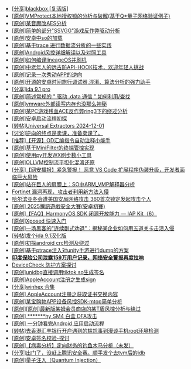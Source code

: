 + [[分享]blackbox [复活版]](https://bbs.kanxue.com/thread-286308.htm)
+ [[原创]VMProtect本地授权锁的分析与破解(基于Q*量子网络验证例子)](https://bbs.kanxue.com/thread-285076.htm)
+ [[原创]某音魔改AES分析](https://bbs.kanxue.com/thread-286476.htm)
+ [[原创]简单的部分"SSVGG"游戏反作弊驱动分析](https://bbs.kanxue.com/thread-286409.htm)
+ [[原创]安卓中so的加载](https://bbs.kanxue.com/thread-286004.htm)
+ [[原创]基于trace 进行数据流分析的一些实践](https://bbs.kanxue.com/thread-285243.htm)
+ [[原创]Android风控详细解读以及对照工具](https://bbs.kanxue.com/thread-286120.htm)
+ [[原创]如何编译lineageOS并刷机](https://bbs.kanxue.com/thread-286426.htm)
+ [[原创]中老年人的远古防API-HOOK技术，欢迎年轻人挑战](https://bbs.kanxue.com/thread-286436.htm)
+ [[原创]记录一次秀动APP的逆向](https://bbs.kanxue.com/thread-282650.htm)
+ [[原创]开源的安卓时间旅行调试器,混淆、算法分析的强力助手](https://bbs.kanxue.com/thread-286457.htm)
+ [[分享]ida 9.1 pro](https://bbs.kanxue.com/thread-285999.htm)
+ [[原创]简述常规的 " 驱动 .data 通信 " 如何利用/查找](https://bbs.kanxue.com/thread-285348.htm)
+ [[原创]vmware外部读写内存也没那么神秘](https://bbs.kanxue.com/thread-284956.htm)
+ [[原创]某PC游戏残血ACE反作弊ring3下的绕过分析](https://bbs.kanxue.com/thread-284667.htm)
+ [[原创]安卓启动流程初探](https://bbs.kanxue.com/thread-285949.htm)
+ [[转帖]Universal Extractors 2024-12-01](https://bbs.kanxue.com/thread-284641.htm)
+ [[讨论]逆向的终点是卖课，准备卖课了。](https://bbs.kanxue.com/thread-286427.htm)
+ [[推荐]【开源】OD汇编指令自动注释小能手](https://bbs.kanxue.com/thread-284663.htm)
+ [[原创]基于MiniFilter的终端管控实现](https://bbs.kanxue.com/thread-285447.htm)
+ [[原创]使用py开发WX刷步数小工具](https://bbs.kanxue.com/thread-284858.htm)
+ [[原创]OLLVM控制流平坦化混淆还原](https://bbs.kanxue.com/thread-286151.htm)
+ [[分享]【网安播报】紧急警报！ 恶意 VS Code 扩展程序伪装升级，开发者面临巨大风险](https://bbs.kanxue.com/thread-286479.htm)
+ [[原创]站在巨人的肩膀上：SO中ARM_VMP解释器分析](https://bbs.kanxue.com/thread-286451.htm)
+ [Fortinet 漏洞再现，攻击者利用新方法入侵](https://bbs.kanxue.com/thread-286478.htm)
+ [哈尔滨亚冬会遭美国安局网络攻击 360首次锁定发起攻击个人](https://bbs.kanxue.com/thread-286477.htm)
+ [[原创] 2025騰訊遊戲安全大賽(安卓初賽)](https://bbs.kanxue.com/thread-286463.htm)
+ [[原创]【FAQ】HarmonyOS SDK 闭源开放能力 — IAP Kit（6）](https://bbs.kanxue.com/thread-286481.htm)
+ [[原创]Xposed  快速入门](https://bbs.kanxue.com/thread-286473.htm)
+ [[原创]一场黑客的"连续剧式劝退"：揭秘某企业如何用五道关卡击溃入侵](https://bbs.kanxue.com/thread-286480.htm)
+ [[转帖]发个ida 9.1汉化版](https://bbs.kanxue.com/thread-286390.htm)
+ [[原创]初探android crc检测及绕过](https://bbs.kanxue.com/thread-285790.htm)
+ [[原创]基于ptrace注入对unity手游进行dump的方案](https://bbs.kanxue.com/thread-286222.htm)
+ [**印度保险公司泄露159万用户记录，网络安全警报再度拉响**](https://bbs.kanxue.com/thread-286485.htm)
+ [DeviceCheck 防护方案探讨](https://bbs.kanxue.com/thread-281819.htm)
+ [[原创]unidbg直接调用tiktok so生成签名](https://bbs.kanxue.com/thread-285623.htm)
+ [[原创]AppleAccount注册之生成sign](https://bbs.kanxue.com/thread-285959.htm)
+ [[分享]winhex 合集](https://bbs.kanxue.com/thread-285630.htm)
+ [[原创] AppleAccount注册之获取证书交换内容](https://bbs.kanxue.com/thread-285944.htm)
+ [[原创]某宝购物APP设备风控SDK-mtop简单分析](https://bbs.kanxue.com/thread-284241.htm)
+ [[原创][原创]最新版某姆会员商店的某T盾风控分析与绕过](https://bbs.kanxue.com/thread-286243.htm)
+ [[原创] *******hy SM4 白盒 DFA攻击](https://bbs.kanxue.com/thread-285313.htm)
+ [[原创] 一分钟看完Android 应用启动流程](https://bbs.kanxue.com/thread-284686.htm)
+ [[转帖]去香港汇丰银行开户遇到的尴尬事到漫谈手机root环境检测](https://bbs.kanxue.com/thread-285754.htm)
+ [[原创]安卓签名校验-探讨](https://bbs.kanxue.com/thread-285647.htm)
+ [[原创]【病毒分析】定向财务的钓鱼木马分析（未发）](https://bbs.kanxue.com/thread-286488.htm)
+ [[分享]出门了，没赶上腾讯安全赛。顺手发个去tvm后的idb](https://bbs.kanxue.com/thread-286260.htm)
+ [[原创]量子注入（Quantum Injection）](https://bbs.kanxue.com/thread-286423.htm)
